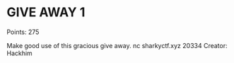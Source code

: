 # GIVE AWAY 1

Points: 275

Make good use of this gracious give away.
nc sharkyctf.xyz 20334
Creator: Hackhim
